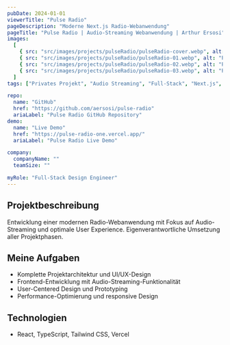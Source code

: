 ```yaml
---
pubDate: 2024-01-01
viewerTitle: "Pulse Radio"
pageDescription: "Moderne Next.js Radio-Webanwendung"
pageTitle: "Pulse Radio | Audio-Streaming Webanwendung | Arthur Ersosi"
images:
  [
    { src: "src/images/projects/pulseRadio/pulseRadio-cover.webp", alt: "Pulse Radio App Coverbild" },
    { src: "src/images/projects/pulseRadio/pulseRadio-01.webp", alt: "Pulse Radio Player" },
    { src: "src/images/projects/pulseRadio/pulseRadio-02.webp", alt: "Pulse Radio Stationsauswahl" },
    { src: "src/images/projects/pulseRadio/pulseRadio-03.webp", alt: "Pulse Radio Einstellungen" },
  ]
tags: ["Privates Projekt", "Audio Streaming", "Full-Stack", "Next.js", "React", "Frontend-Entwicklung"]

repo:
  name: "GitHub"
  href: "https://github.com/aersosi/pulse-radio"
  ariaLabel: "Pulse Radio GitHub Repository"
demo:
  name: "Live Demo"
  href: "https://pulse-radio-one.vercel.app/"
  ariaLabel: "Pulse Radio Live Demo"

company:
  companyName: ""
  teamSize: ""

myRole: "Full-Stack Design Engineer"
---
```


## Projektbeschreibung

Entwicklung einer modernen Radio-Webanwendung mit Fokus auf Audio-Streaming und optimale User Experience.
Eigenverantwortliche Umsetzung aller Projektphasen.

## Meine Aufgaben

- Komplette Projektarchitektur und UI/UX-Design
- Frontend-Entwicklung mit Audio-Streaming-Funktionalität
- User-Centered Design und Prototyping
- Performance-Optimierung und responsive Design

## Technologien

- React, TypeScript, Tailwind CSS, Vercel
